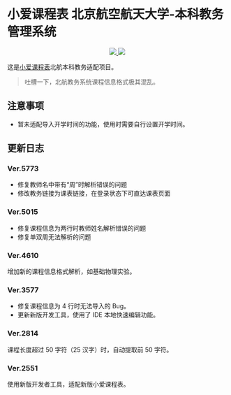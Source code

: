 # 小爱课程表 北京航空航天大学-本科教务管理系统

<p align="center">
  <a href="https://github.com/MeanZhang" alt="开发者">
    <img src="https://img.shields.io/badge/开发者-Mean-blue?logo=github">
  </a>
  <a href="https://github.com/MeanZhang/buaa-ai-schedule" alt="使用人数">
    <img src="https://api.meancoder.xyz/schedule">
  </a>
</p>

这是[小爱课程表](https://open-schedule-prod.ai.xiaomi.com/docs/#/help/)北航本科教务适配项目。

> 吐槽一下，北航教务系统课程信息格式极其混乱。

## 注意事项

- 暂未适配导入开学时间的功能，使用时需要自行设置开学时间。

## 更新日志

### Ver.5773

- 修复教师名中带有“周”时解析错误的问题
- 修改教务链接为课表链接，在登录状态下可直达课表页面

### Ver.5015

- 修复课程信息为两行时教师姓名解析错误的问题
- 修复单双周无法解析的问题

### Ver.4610

增加新的课程信息格式解析，如基础物理实验。

### Ver.3577

- 修复课程信息为 4 行时无法导入的 Bug。
- 更新新版开发工具，使用了 IDE 本地快速编辑功能。

### Ver.2814

课程长度超过 50 字符（25 汉字）时，自动提取前 50 字符。

### Ver.2551

使用新版开发者工具，适配新版小爱课程表。
